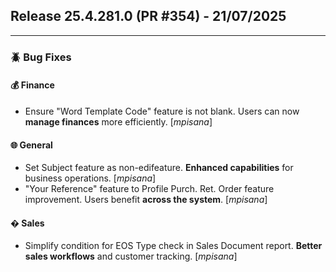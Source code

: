 ## Release 25.4.281.0 (PR #354) - 21/07/2025
---
### 🪲 Bug Fixes

#### 💰 Finance
  * Ensure "Word Template Code" feature is not blank. Users can now **manage finances** more efficiently. [*mpisana*]

#### 🌐 General
  * Set Subject feature as non-edifeature. **Enhanced capabilities** for business operations. [*mpisana*]
  * "Your Reference" feature to Profile Purch. Ret. Order feature improvement. Users benefit **across the system**. [*mpisana*]

#### �️ Sales
  * Simplify condition for EOS Type check in Sales Document report. **Better sales workflows** and customer tracking. [*mpisana*]

